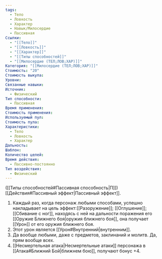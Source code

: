 ```yaml
---
tags:
  - Тело
  - Ловкость
  - Характер
  - Навык/Милосердие
  - Пассивная
Ссылки:
  - "[[Тело]]"
  - "[[Ловкость]]"
  - "[[Характер]]"
  - "[[Типы способностей]]"
  - "[[Милосердие (ТЕЛ;ЛОВ;ХАР)]]"
Категория: "[[Милосердие (ТЕЛ;ЛОВ;ХАР)]]"
Стоимость: "20"
Стоимость выкупа:
Уровни:
Связанные навыки:
Источник:
  - Физический
Тип способности:
  - Пассивная
Время применения:
Стоимость применения:
Используемый пул:
Стоимость пула:
Характеристики:
  - Тело
  - Ловкость
  - Характер
Дальность:
Шаблон:
Количество целей:
Время действия:
  - Пассивно-постоянно
Тип воздействия:
  - Физический
---
```

([[Типы способностей#Пассивная способность|П]]) [[Действия#Пассивный эффект|Пассивный эффект]]. 

1. Каждый раз, когда персонаж любыми способами, успешно накладывает на цель эффект:[[Разоружение]]; [[Оглушение]]; [[Сбивание с ног]], находясь с ней на дальности поражения его [[Оружие Ближнего боя|оружия ближнего боя]], она получает [[Урон]] от его оружия ближнего боя.
2. Этот урон является [[Урон#Внутренний|внутренним]].
3. Да вообще любыми, даже с предметов, заклинаний и молитв. Да, прям вообще всех. 
4. [[Несмертельная атака|Несмертельные атаки]] персонажа в [[Атака#Ближний Бой|ближнем бою]], получают бонус +4. 